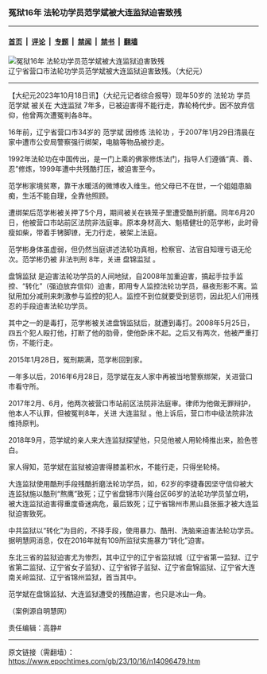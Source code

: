 ### 冤狱16年 法轮功学员范学斌被大连监狱迫害致残

---

#### [首页](../../../..?n14096479) &nbsp;|&nbsp; [评论](../../../../../epoch-comment?n14096479) &nbsp;|&nbsp; [专题](../../../../../epoch-special?n14096479) &nbsp;|&nbsp; [禁闻](../../../../../epoch-news?n14096479) &nbsp;|&nbsp; [禁书](../../../../../books?n14096479) &nbsp;|&nbsp; [翻墙](https://github.com/gfw-breaker/nogfw/blob/master/README.md?n14096479)


<div><img alt="冤狱16年 法轮功学员范学斌被大连监狱迫害致残" class="attachment-djy_600_400 size-djy_600_400 wp-post-image" src="https://i.epochtimes.com/assets/uploads/2021/08/id13190095-e8ac3c0694ee10a979cb9178da65c56f@1200x1200.jpg"/>
<div class="caption">
 辽宁省营口市法轮功学员范学斌被大连监狱迫害致残。（大纪元）
</div></div><hr/><div class="post_content" id="artbody" itemprop="articleBody">
 <!-- article content begin -->
 <p>
  【大纪元2023年10月18日讯】（大纪元记者综合报导）现年50岁的
  <ok href="https://www.epochtimes.com/gb/tag/%E6%B3%95%E8%BD%AE%E5%8A%9F.html">
   法轮功
  </ok>
  学员
  <ok href="https://www.epochtimes.com/gb/tag/%E8%8C%83%E5%AD%A6%E6%96%8C.html">
   范学斌
  </ok>
  被关在
  <ok href="https://www.epochtimes.com/gb/tag/%E5%A4%A7%E8%BF%9E%E7%9B%91%E7%8B%B1.html">
   大连监狱
  </ok>
  7年多，已被迫害得不能行走，靠轮椅代步。因不放弃信仰，他曾两次遭冤判各8年。
 </p>
 <p>
  16年前，辽宁省营口市34岁的
  <ok href="https://www.epochtimes.com/gb/tag/%E8%8C%83%E5%AD%A6%E6%96%8C.html">
   范学斌
  </ok>
  因修炼
  <ok href="https://www.epochtimes.com/gb/tag/%E6%B3%95%E8%BD%AE%E5%8A%9F.html">
   法轮功
  </ok>
  ，于2007年1月29日清晨在家中遭市公安局警察强行绑架，电脑等物品被抄走。
 </p>
 <p>
  1992年法轮功在中国传出，是一门上乘的佛家修炼法门，指导人们遵循“真、善、忍”修炼，1999年遭中共残酷打压，被迫害至今。
 </p>
 <p>
  范学彬家境贫寒，靠干水暖活的微博收入维生。他父母已不在世，一个姐姐患脑痴，生活不能自理，全靠他照顾。
 </p>
 <p>
  遭绑架后范学彬被关押了5个月，期间被关在铁笼子里遭受酷刑折磨。同年6月20日，他被营口市站前区法院非法庭审。原本身材高大、魁梧健壮的范学彬，此时骨瘦如柴，带着手铐脚镣，无力行走，被架上法庭。
 </p>
 <p>
  范学彬身体虽虚弱，但仍然当庭讲述法轮功真相，检察官、法官自知理亏语无伦次。范学彬仍被
  <ok href="https://www.epochtimes.com/gb/tag/%E9%9D%9E%E6%B3%95%E5%88%A4%E5%88%91.html">
   非法判刑
  </ok>
  8年，关进
  <ok href="https://www.epochtimes.com/gb/tag/%E7%9B%98%E9%94%A6%E7%9B%91%E7%8B%B1.html">
   盘锦监狱
  </ok>
  。
 </p>
 <p>
  <ok href="https://www.epochtimes.com/gb/tag/%E7%9B%98%E9%94%A6%E7%9B%91%E7%8B%B1.html">
   盘锦监狱
  </ok>
  是迫害法轮功学员的人间地狱，自2008年加重迫害，搞起手拉手监控、“转化”（强迫放弃信仰）迫害，即用专人监控法轮功学员，昼夜形影不离。监狱用加分减刑来刺激参与监控的犯人。监控不到位就要受到惩罚，因此犯人们用残忍的手段迫害法轮功学员。
 </p>
 <p>
  其中之一的是毒打，范学彬被关进盘锦监狱后，就遭到毒打。2008年5月25日，四五个犯人殴打他，打断了他的肋骨，使他卧床不起。之后又有两次，他被严重打伤，不能行走。
 </p>
 <p>
  2015年1月28日，冤刑期满，范学彬回到家。
 </p>
 <p>
  一年多以后，2016年6月28日，范学斌在友人家中再被当地警察绑架，关进营口市看守所。
 </p>
 <p>
  2017年2月、6月，他两次被营口市站前区法院非法庭审。律师为他做无罪辩护，他本人不认罪，但被冤判8年，关进
  <ok href="https://www.epochtimes.com/gb/tag/%E5%A4%A7%E8%BF%9E%E7%9B%91%E7%8B%B1.html">
   大连监狱
  </ok>
  。他上诉后，营口市中级法院非法维持原判。
 </p>
 <p>
  2018年9月，范学斌的亲人来大连监狱探望他，只见他被人用轮椅推出来，脸色苍白。
 </p>
 <p>
  家人得知，范学斌在监狱被迫害得膝盖积水，不能行走，只得坐轮椅。
 </p>
 <p>
  大连监狱使用酷刑手段残酷折磨法轮功学员，如，62岁的李捷春因坚守信仰被大连监狱施以酷刑“熬鹰”致死；辽宁省盘锦市兴隆台区66岁的法轮功学员邹立明，被大连监狱迫害得重度昏迷病危，最后致死；辽宁省锦州市黑山县张振才被大连监狱迫害致死。
 </p>
 <p>
  中共监狱以“转化”为目的，不择手段，使用暴力、酷刑、洗脑来迫害法轮功学员。据明慧网消息，仅在2016年就有109所监狱实施暴力“转化”迫害。
 </p>
 <p>
  东北三省的监狱迫害尤为惨烈，其中辽宁的辽宁省监狱城（辽宁省第一监狱、辽宁省第二监狱、辽宁省女子监狱）、辽宁省铧子监狱、辽宁省盘锦监狱、辽宁省大连南关岭监狱、辽宁省锦州监狱，首当其中。
 </p>
 <p>
  范学斌在盘锦监狱、大连监狱遭受的残酷迫害，也只是冰山一角。
 </p>
 <p>
  （案例源自明慧网）
 </p>
 <p>
  责任编辑：高静#
 </p>
 <!-- article content end -->
 <div id="below_article_ad">
 </div>
</div>


---

原文链接（需翻墙）：https://www.epochtimes.com/gb/23/10/16/n14096479.htm